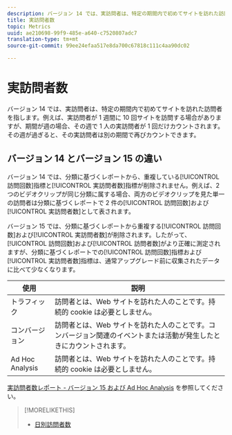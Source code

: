 ```yaml
---
description: バージョン 14 では、実訪問者は、特定の期間内で初めてサイトを訪れた訪問者を指します。例えば、実訪問者が 1 週間に 10 回サイトを訪問する場合がありますが、期間が週の場合、その週で 1 人の実訪問者が 1 回だけカウントされます。その週が過ぎると、その実訪問者は別の期間で再びカウントできます。
title: 実訪問者数
topic: Metrics
uuid: ae210698-99f9-485e-a640-c7520807adc7
translation-type: tm+mt
source-git-commit: 99ee24efaa517e8da700c67818c111c4aa90dc02

---
```



# 実訪問者数

バージョン 14 では、実訪問者は、特定の期間内で初めてサイトを訪れた訪問者を指します。例えば、実訪問者が 1 週間に 10 回サイトを訪問する場合がありますが、期間が週の場合、その週で 1 人の実訪問者が 1 回だけカウントされます。その週が過ぎると、その実訪問者は別の期間で再びカウントできます。

## バージョン 14 とバージョン 15 の違い

バージョン 14 では、分類に基づくレポートから、重複している[!UICONTROL 訪問回数]指標と[!UICONTROL 実訪問者数]指標が削除されません。例えば、2 つのビデオクリップが同じ分類に属する場合、両方のビデオクリップを見た単一の訪問者は分類に基づくレポートで 2 件の[!UICONTROL 訪問回数]および[!UICONTROL 実訪問者数]として表されます。

バージョン 15 では、分類に基づくレポートから重複する[!UICONTROL 訪問回数]および[!UICONTROL 実訪問者数]が削除されます。したがって、[!UICONTROL 訪問回数]および[!UICONTROL 訪問者数]がより正確に測定されますが、分類に基づくレポートでの[!UICONTROL 訪問回数]指標および[!UICONTROL 実訪問者数]指標は、通常アップグレード前に収集されたデータに比べて少なくなります。

| 使用 | 説明 |
|---|---|
| トラフィック | 訪問者とは、Web サイトを訪れた人のことです。持続的 cookie は必要としません。 |
| コンバージョン | 訪問者とは、Web サイトを訪れた人のことです。コンバージョン関連のイベントまたは活動が発生したときにカウントされます。 |
| Ad Hoc Analysis | 訪問者とは、Web サイトを訪れた人のことです。持続的 cookie は必要としません。 |

[実訪問者数レポート - バージョン 15 および Ad Hoc Analysis](/help/components/c-variables/dimensionslist/reports-unique-visitors-v15-dsc.md) を参照してください。

>[!MORELIKETHIS]
>
>* [日別訪問者数](/help/components/c-variables/c-metrics/metrics-daily-unique-visitors.md)

